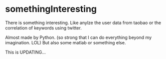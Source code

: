 # somethingInteresting

There is something interesting. Like anylze the user data from taobao or the correlation of keywords using twitter.

Almost made by Python. (so strong that I can do everything beyond my imagination. LOL)
But also some matlab or something else.

This is UPDATING...
